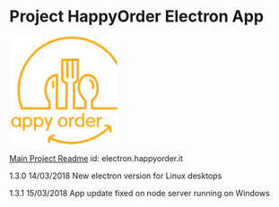 # Project HappyOrder Electron App

![HappyOrder][logo]

[Main Project Readme](../README.md)
id: electron.happyorder.it

1.3.0 14/03/2018
    New electron version for Linux desktops

1.3.1 15/03/2018
    App update fixed on node server running on Windows 

[logo]: https://github.com/riczorn/happyorder/raw/master/HappyOrder/resources/android/icon/drawable-xxxhdpi-icon.png "HappyOrder logo"
